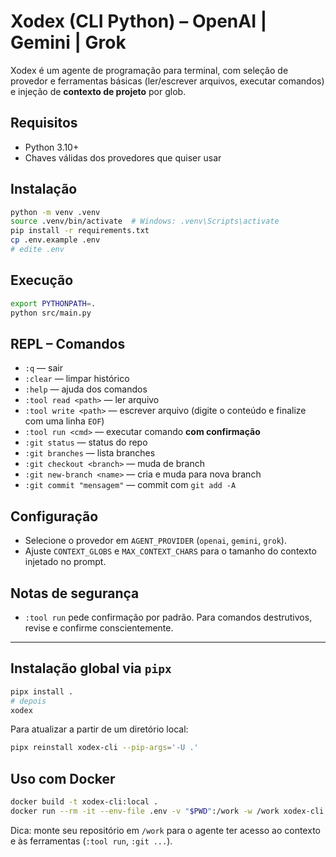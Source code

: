 # Xodex (CLI Python) – OpenAI | Gemini | Grok

Xodex é um agente de programação para terminal, com seleção de provedor e ferramentas básicas (ler/escrever arquivos, executar comandos) e injeção de **contexto de projeto** por glob.

## Requisitos
- Python 3.10+
- Chaves válidas dos provedores que quiser usar

## Instalação
```bash
python -m venv .venv
source .venv/bin/activate  # Windows: .venv\Scripts\activate
pip install -r requirements.txt
cp .env.example .env
# edite .env
```

## Execução
```bash
export PYTHONPATH=.
python src/main.py
```

## REPL – Comandos
- `:q` — sair
- `:clear` — limpar histórico
- `:help` — ajuda dos comandos
- `:tool read <path>` — ler arquivo
- `:tool write <path>` — escrever arquivo (digite o conteúdo e finalize com uma linha `EOF`)
- `:tool run <cmd>` — executar comando **com confirmação**
- `:git status` — status do repo
- `:git branches` — lista branches
- `:git checkout <branch>` — muda de branch
- `:git new-branch <name>` — cria e muda para nova branch
- `:git commit "mensagem"` — commit com `git add -A`

## Configuração
- Selecione o provedor em `AGENT_PROVIDER` (`openai`, `gemini`, `grok`).
- Ajuste `CONTEXT_GLOBS` e `MAX_CONTEXT_CHARS` para o tamanho do contexto injetado no prompt.

## Notas de segurança
- `:tool run` pede confirmação por padrão. Para comandos destrutivos, revise e confirme conscientemente.


---

## Instalação global via `pipx`
```bash
pipx install .
# depois
xodex
```

Para atualizar a partir de um diretório local:
```bash
pipx reinstall xodex-cli --pip-args='-U .'
```

## Uso com Docker
```bash
docker build -t xodex-cli:local .
docker run --rm -it --env-file .env -v "$PWD":/work -w /work xodex-cli:local
```
Dica: monte seu repositório em `/work` para o agente ter acesso ao contexto e às ferramentas (`:tool run`, `:git ...`).
